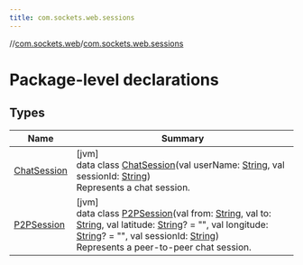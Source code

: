 ```yaml
---
title: com.sockets.web.sessions
---
```

//[com.sockets.web](../../index.html)/[com.sockets.web.sessions](index.html)



# Package-level declarations



## Types


| Name | Summary |
|---|---|
| [ChatSession](-chat-session/index.html) | [jvm]<br>data class [ChatSession](-chat-session/index.html)(val userName: [String](https://kotlinlang.org/api/latest/jvm/stdlib/kotlin/-string/index.html), val sessionId: [String](https://kotlinlang.org/api/latest/jvm/stdlib/kotlin/-string/index.html))<br>Represents a chat session. |
| [P2PSession](-p2-p-session/index.html) | [jvm]<br>data class [P2PSession](-p2-p-session/index.html)(val from: [String](https://kotlinlang.org/api/latest/jvm/stdlib/kotlin/-string/index.html), val to: [String](https://kotlinlang.org/api/latest/jvm/stdlib/kotlin/-string/index.html), val latitude: [String](https://kotlinlang.org/api/latest/jvm/stdlib/kotlin/-string/index.html)? = &quot;&quot;, val longitude: [String](https://kotlinlang.org/api/latest/jvm/stdlib/kotlin/-string/index.html)? = &quot;&quot;, val sessionId: [String](https://kotlinlang.org/api/latest/jvm/stdlib/kotlin/-string/index.html))<br>Represents a peer-to-peer chat session. |

